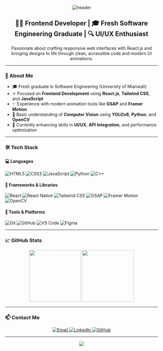 <!-- Banner -->
<p align="center">
  <img src="https://capsule-render.vercel.app/api?type=waving&color=0:4ADE80,100:0F172A&height=250&section=header&text=Hi,%20I'm%20Muhammad%20Imran%20Ullah%20Khan&fontSize=45&fontColor=ffffff" alt="header" />
</p>

<!-- Intro -->
<h2 align="center">👨‍💻 Frontend Developer | 🎓 Fresh Software Engineering Graduate | 🔍 UI/UX Enthusiast</h2>
<p align="center">
  Passionate about crafting responsive web interfaces with React.js and bringing designs to life through clean, accessible code and modern UI animations.
</p>

---

### 🧠 About Me

- 🎓 Fresh graduate in Software Engineering (University of Mianwali)  
- ⚛️ Focused on **Frontend Development** using **React.js**, **Tailwind CSS**, and **JavaScript**  
- ✨ Experience with modern animation tools like **GSAP** and **Framer Motion**  
- 🧠 Basic understanding of **Computer Vision** using **YOLOv8**, **Python**, and **OpenCV**  
- 🌱 Currently enhancing skills in **UI/UX**, **API Integration**, and performance optimization  

---

### 🛠️ Tech Stack

#### 💻 Languages
![HTML5](https://img.shields.io/badge/-HTML5-black?style=for-the-badge&logo=html5)
![CSS3](https://img.shields.io/badge/-CSS3-black?style=for-the-badge&logo=css3)
![JavaScript](https://img.shields.io/badge/-JavaScript-black?style=for-the-badge&logo=javascript)
![Python](https://img.shields.io/badge/-Python-black?style=for-the-badge&logo=python)
![C++](https://img.shields.io/badge/-C++-black?style=for-the-badge&logo=cplusplus)

#### 🧰 Frameworks & Libraries
![React](https://img.shields.io/badge/-React-black?style=for-the-badge&logo=react)
![React Native](https://img.shields.io/badge/-React%20Native-black?style=for-the-badge&logo=react)
![Tailwind CSS](https://img.shields.io/badge/-TailwindCSS-black?style=for-the-badge&logo=tailwind-css)
![GSAP](https://img.shields.io/badge/-GSAP-black?style=for-the-badge&logo=greensock)
![Framer Motion](https://img.shields.io/badge/-Framer%20Motion-black?style=for-the-badge&logo=framer)
![OpenCV](https://img.shields.io/badge/-OpenCV-black?style=for-the-badge&logo=opencv)

#### 🔧 Tools & Platforms
![Git](https://img.shields.io/badge/-Git-black?style=for-the-badge&logo=git)
![GitHub](https://img.shields.io/badge/-GitHub-black?style=for-the-badge&logo=github)
![VS Code](https://img.shields.io/badge/-VS%20Code-black?style=for-the-badge&logo=visual-studio-code)
![Figma](https://img.shields.io/badge/-Figma-black?style=for-the-badge&logo=figma)

---

### 📈 GitHub Stats

<p align="center">
  <img height="170px" src="https://github-readme-stats.vercel.app/api?username=your-github-username&show_icons=true&theme=react&include_all_commits=true" />
  <img height="170px" src="https://github-readme-stats.vercel.app/api/top-langs/?username=your-github-username&layout=compact&langs_count=8&theme=react" />
</p>

---

### 📫 Contact Me

<p align="center">
  <a href="mailto:mimrankhan0051@gmail.com" target="_blank">
    <img alt="Email" src="https://img.shields.io/badge/Email-D14836?style=for-the-badge&logo=gmail&logoColor=white" />
  </a>
  <a href="https://www.linkedin.com/in/imran-khan-173584275/" target="_blank">
    <img alt="LinkedIn" src="https://img.shields.io/badge/LinkedIn-0A66C2?style=for-the-badge&logo=linkedin&logoColor=white" />
  </a>
  <a href="https://github.com/imran-dev0" target="_blank">
    <img alt="GitHub" src="https://img.shields.io/badge/GitHub-100000?style=for-the-badge&logo=github&logoColor=white" />
  </a>
</p>

---

<p align="center">
  <img src="https://capsule-render.vercel.app/api?type=waving&color=0F172A&height=150&section=footer" />
</p>
